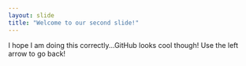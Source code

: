 ```yaml
---
layout: slide
title: "Welcome to our second slide!"
---
```

I hope I am doing this correctly...GitHub looks cool though! 
Use the left arrow to go back!
